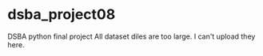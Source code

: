 # dsba_project08
DSBA python final project
All dataset diles are too large. I can't upload they here.
